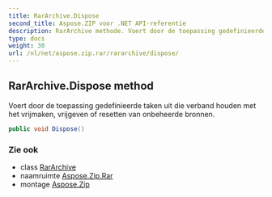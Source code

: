 ```yaml
---
title: RarArchive.Dispose
second_title: Aspose.ZIP voor .NET API-referentie
description: RarArchive methode. Voert door de toepassing gedefinieerde taken uit die verband houden met het vrijmaken vrijgeven of resetten van onbeheerde bronnen.
type: docs
weight: 30
url: /nl/net/aspose.zip.rar/rararchive/dispose/
---
```

## RarArchive.Dispose method

Voert door de toepassing gedefinieerde taken uit die verband houden met het vrijmaken, vrijgeven of resetten van onbeheerde bronnen.

```csharp
public void Dispose()
```

### Zie ook

* class [RarArchive](../)
* naamruimte [Aspose.Zip.Rar](../../rararchive/)
* montage [Aspose.Zip](../../../)


